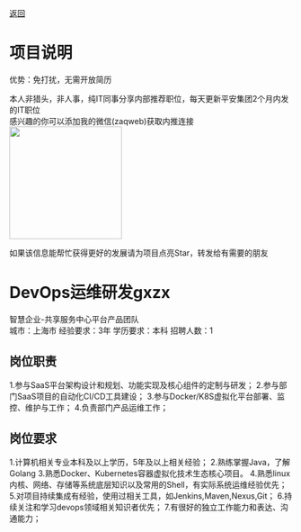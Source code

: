 [返回](../../)

# 项目说明

优势：免打扰，无需开放简历

本人非猎头，非人事，纯IT同事分享内部推荐职位，每天更新平安集团2个月内发的IT职位  
感兴趣的你可以添加我的微信(zaqweb)获取内推连接  
<img src="https://github.com/zaqweb/PA-IT-JOBS/blob/master/WechatICode.jpeg"  height="200" width="200">

如果该信息能帮忙获得更好的发展请为项目点亮Star，转发给有需要的朋友

# DevOps运维研发gxzx
智慧企业-共享服务中心平台产品团队  
城市：上海市 经验要求：3年 学历要求：本科  招聘人数：1

## 岗位职责
1.参与SaaS平台架构设计和规划、功能实现及核心组件的定制与研发；
2.参与部门SaaS项目的自动化CI/CD工具建设；
3.参与Docker/K8S虚拟化平台部署、监控、维护与工作；
4.负责部门产品运维工作；

## 岗位要求
1.计算机相关专业本科及以上学历，5年及以上相关经验；
2.熟练掌握Java，了解Golang
3.熟悉Docker、Kubernetes容器虚拟化技术生态核心项目。
4.熟悉linux内核、网络、存储等系统底层知识以及常用的Shell，有实际系统运维经验优先；
5.对项目持续集成有经验，使用过相关工具，如Jenkins,Maven,Nexus,Git；
6.持续关注和学习devops领域相关知识者优先；
7.有很好的独立工作能力和表达、沟通能力；




